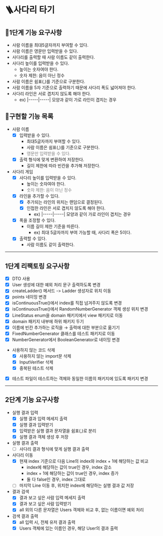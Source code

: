 # 🪜사다리 타기


## 🥭1단계 기능 요구사항 
- 사람 이름을 최대5글자까지 부여할 수 있다.
- 사람 이름은 영문만 입력받을 수 있다.
- 사다리를 출력할 때 사람 이름도 같이 출력한다.
- 사다리 높이를 입력받을 수 있다.
  - 높이는 숫자여야 한다.
  - 숫자 제한: 음이 아닌 정수
- 사람 이름은 쉼표(,)를 기준으로 구분한다.
- 사람 이름을 5자 기준으로 출력하기 때문에 사다리 폭도 넓어져야 한다.
- 사다리 라인은 서로 겹치지 않도록 해야 한다.
  - ex) |-----|-----| 모양과 같이 가로 라인이 겹치는 경우 


## 🦕구현할 기능 목록
- 사람 이름
  - [x] 입력받을 수 있다.
    - 최대5글자까지 부여할 수 있다.
    - 사람 이름은 쉼표(,)를 기준으로 구분한다.
    - <span style="color:grey">영문만 입력받을 수 있다.
  - [x] 출력 형식에 맞게 변환하여 저장한다.
    - 길이 제한에 따라 빈칸을 추가해 저장한다.
- 사다리 게임
  - [x] 사다리 높이를 입력받을 수 있다.
    - 높이는 숫자여야 한다.
    - <span style="color:grey">숫자 제한: 음이 아닌 정수
  - [x] 라인을 추가할 수 있다.
    - [x] 추가되는 라인의 위치는 랜덤으로 결정된다.
    - [x] 인접한 라인은 서로 겹치지 않도록 해야 한다.
      - ex) |-----|-----| 모양과 같이 가로 라인이 겹치는 경우
  - [x] 폭을 조정할 수 있다.
      - 이름 길이 제한 기준을 따른다.
          - ex) 최대 5글자까지 부여 가능할 때, 사다리 폭은 5이다.
  - [x] 출력할 수 있다. 
    - 사람 이름도 같이 출력한다.

---

## 1단계 리팩토링 요구사항

- [x] DTO 사용
- [x] User 생성에 대한 예외 처리 문구 출력하도록 변경
- [x] createLadder() 메서드 -> Ladder 생성자로 위치 이동
- [x] points 네이밍 변경
- [x] isContinuousTrue()에서 index를 직접 넘겨주지 않도록 변경
- [x] isContinuousTrue()에서 RandomNumberGenerator 객체 생성 위치 변경
- [x] LineStatus enum을 domain 패키지에서 view 패키지로 이동
- [x] domain 패키지 내부에 하위 패키지 두기
- [x] 이름에 빈칸 추가하는 로직을 → 출력에 대한 부분으로 옮기기
- [x] FixedNumberGenerator 클래스를 테스트 패키지로 이동
- [x] NumberGenerator에서 BooleanGenerator로 네이밍 변경
- 사용하지 않는 코드 삭제
  - [x] 사용하지 않는 import문 삭제
  - [x] InputVerifier 삭제
  - [x] 중복된 테스트 삭제
- [x] 테스트 파일이 테스트하는 객체와 동일한 이름의 패키지에 있도록 패키지 변경

---

## 2단계 기능 요구사항

- 실행 결과 입력
  - [x] 실행 결과 입력 메세지 출력
  - [x] 실행 결과 입력받기
  - [x] 입력받은 실행 결과 문자열을 쉼표(,)로 분리
  - [x] 실행 결과 객체 생성 후 저장
- 실행 결과 출력
  - [ ] 사다리 결과 형식에 맞게 실행 결과 출력
- 사다리 이동
  - [x] 현재 index 기준으로 다음 Line의 index와 index + 1에 해당하는 값 비교
    - index에 해당하는 값이 true인 경우, index 감소
    - index + 1에 해당하는 값이 true인 경우, index 증가
    - 둘 다 false인 경우, index 그대로
  - [ ] 마지막 Line 이동 후, 위치한 index에 해당하는 실행 결과 값 저장
- 결과 검색
  - [x] 결과 보고 싶은 사람 입력 메세지 출력
  - [x] 결과 보고 싶은 사람 입력받기
  - [x] all 외의 다른 문자열은 Users 객체와 비교 후, 없는 이름이면 예외 처리
- 검색 결과 출력
  - [x] all 입력 시, 전체 유저 결과 출력
  - [x] Users 객체에 있는 이름인 경우, 해당 User의 결과 출력
